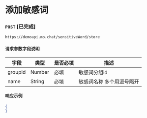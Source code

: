 # 添加敏感词
### `POST`  [已完成]
```
https://demoapi.mo.chat/sensitiveWord/store
```

#### 请求参数字段说明

| 字段  | 类型 | 是否必填 | 描述|
| ------------- | ------------- | ------------------ | ------------------ |
| groupId  | Number  | 必填 | 敏感词分组id |
| name  | String  | 必填 | 敏感词名称 多个用逗号隔开 |


#### 响应示例

```json
{
}
```